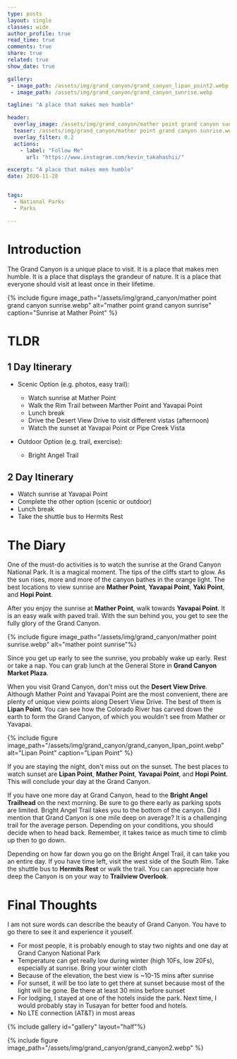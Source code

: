 ```yaml
---
type: posts
layout: single
classes: wide
author_profile: true
read_time: true
comments: true
share: true
related: true
show_date: true

gallery:
 - image_path: /assets/img/grand_canyon/grand_canyon_lipan_point2.webp
 - image_path: /assets/img/grand_canyon/grand_canyon_sunrise.webp

tagline: "A place that makes men humble"

header:
  overlay_image: /assets/img/grand_canyon/mather point grand canyon sunrise.webp
  teaser: /assets/img/grand_canyon/mather point grand canyon sunrise.webp
  overlay_filter: 0.2
  actions:
    - label: "Follow Me"
      url: "https://www.instagram.com/kevin_takahashii/"

excerpt: "A place that makes men humble"
date: 2020-11-28


tags:
  - National Parks
  - Parks

---
```

# Introduction
The Grand Canyon is a unique place to visit. It is a place that makes men humble. It is a place that displays the grandeur of nature. It is a place that everyone should visit at least once in their lifetime.

{% include figure image_path="/assets/img/grand_canyon/mather point grand canyon sunrise.webp" alt="mather point grand canyon sunrise" caption="Sunrise at Mather Point" %}

# TLDR
## 1 Day Itinerary
* Scenic Option (e.g. photos, easy trail):
    * Watch sunrise at Mather Point
    * Walk the Rim Trail between Marther Point and Yavapai Point
    * Lunch break
    * Drive the Desert View Drive to visit different vistas (afternoon)
    * Watch the sunset at Yavapai Point or Pipe Creek Vista

* Outdoor Option (e.g. trail, exercise):
   * Bright Angel Trail

## 2 Day Itinerary
* Watch sunrise at Yavapai Point
* Complete the other option (scenic or outdoor)
* Lunch break
* Take the shuttle bus to Hermits Rest

# The Diary


One of the must-do activities is to watch the sunrise at the Grand Canyon National Park. It is a magical moment. The tips of the cliffs start to glow. As the sun rises, more and more of the canyon bathes in the orange light. The best locations to view sunrise are **Mather Point**, **Yavapai Point**, **Yaki Point**, and **Hopi Point**.

After you enjoy the sunrise at **Mather Point**, walk towards **Yavapai Point**. It is an easy walk with paved trail. With the sun behind you, you get to see the fully glory of the Grand Canyon.

{% include figure image_path="/assets/img/grand_canyon/mather point sunrise.webp" alt="mather point sunrise"%}

Since you get up early to see the sunrise, you probably wake up early. Rest or take a nap. You can grab lunch at the General Store in **Grand Canyon Market Plaza**.

When you visit Grand Canyon, don't miss out the **Desert View Drive**. Although Mather Point and Yavapai Point are the most convenient, there are plenty of unique view points along Desert View Drive. The best of them is **Lipan Point**. You can see how the Colorado River has carved down the earth to form the Grand Canyon, of which you wouldn't see from Mather or Yavapai.

{% include figure image_path="/assets/img/grand_canyon/grand_canyon_lipan_point.webp" alt="Lipan Point" caption="Lipan Point" %}

If you are staying the night, don't miss out on the sunset. The best places to watch sunset are **Lipan Point**, **Mather Point**, **Yavapai Point**, and **Hopi Point**. This will conclude your day at the Grand Canyon.

If you have one more day at Grand Canyon, head to the **Bright Angel Trailhead** on the next morning. Be sure to go there early as parking spots are limited. Bright Angel Trail takes you to the bottom of the canyon. Did I mention that Grand Canyon is one mile deep on average? It is a challenging trail for the average person. Depending on your conditions, you should decide when to head back. Remember, it takes twice as much time to climb up then to go down.

Depending on how far down you go on the Bright Angel Trail, it can take you an entire day. If you have time left, visit the west side of the South Rim. Take the shuttle bus to **Hermits Rest** or walk the trail. You can appreciate how deep the Canyon is on your way to **Trailview Overlook**.

# Final Thoughts

I am not sure words can describe the beauty of Grand Canyon. You have to go there to see it and experience it youself.

* For most people, it is probably enough to stay two nights and one day at Grand Canyon National Park
* Temperature can get really low during winter (high 10Fs, low 20Fs), especially at sunrise. Bring your winter cloth
* Because of the elevation, the best view is ~10-15 mins after sunrise
* For sunset, it will be too late to get there at sunset because most of the light will be gone. Be there at least 30 mins before sunset
* For lodging, I stayed at one of the hotels inside the park. Next time, I would probably stay in Tusayan for better food and hotels.
* No LTE connection (AT&T) in most areas

{% include gallery id="gallery" layout="half"%}

{% include figure image_path="/assets/img/grand_canyon/grand_canyon2.webp" %}
